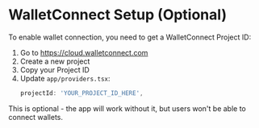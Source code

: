 # WalletConnect Setup (Optional)

To enable wallet connection, you need to get a WalletConnect Project ID:

1. Go to https://cloud.walletconnect.com
2. Create a new project
3. Copy your Project ID
4. Update `app/providers.tsx`:
   ```typescript
   projectId: 'YOUR_PROJECT_ID_HERE',
   ```

This is optional - the app will work without it, but users won't be able to connect wallets.
